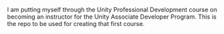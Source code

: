 I am putting myself through the Unity Professional Development course on becoming an instructor for the Unity Associate Developer Program.  This is the repo to be used for creating that first course.
